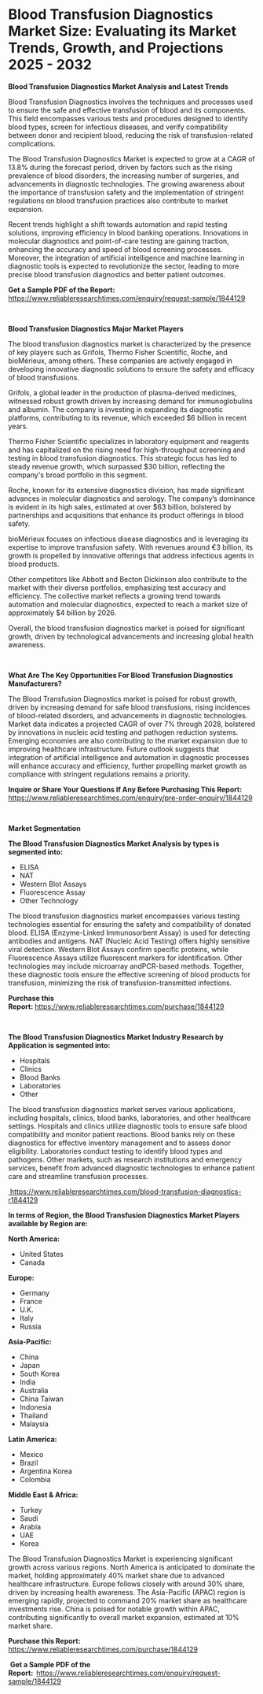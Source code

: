 <p><h1>Blood Transfusion Diagnostics Market Size: Evaluating its Market Trends, Growth, and Projections 2025 - 2032</h1></p><p><strong>Blood Transfusion Diagnostics Market Analysis and Latest Trends</strong></p>
<p><p>Blood Transfusion Diagnostics involves the techniques and processes used to ensure the safe and effective transfusion of blood and its components. This field encompasses various tests and procedures designed to identify blood types, screen for infectious diseases, and verify compatibility between donor and recipient blood, reducing the risk of transfusion-related complications.</p><p>The Blood Transfusion Diagnostics Market is expected to grow at a CAGR of 13.8% during the forecast period, driven by factors such as the rising prevalence of blood disorders, the increasing number of surgeries, and advancements in diagnostic technologies. The growing awareness about the importance of transfusion safety and the implementation of stringent regulations on blood transfusion practices also contribute to market expansion. </p><p>Recent trends highlight a shift towards automation and rapid testing solutions, improving efficiency in blood banking operations. Innovations in molecular diagnostics and point-of-care testing are gaining traction, enhancing the accuracy and speed of blood screening processes. Moreover, the integration of artificial intelligence and machine learning in diagnostic tools is expected to revolutionize the sector, leading to more precise blood transfusion diagnostics and better patient outcomes.</p></p>
<p><strong>Get a Sample PDF of the Report:&nbsp;</strong> <a href="https://www.reliableresearchtimes.com/enquiry/request-sample/1844129?utm_campaign=2230&utm_medium=2&utm_source=Github&utm_content=ia&utm_term=13042025&utm_id=blood-transfusion-diagnostics">https://www.reliableresearchtimes.com/enquiry/request-sample/1844129</a></p>
<p>&nbsp;</p>
<p><strong>Blood Transfusion Diagnostics Major Market Players</strong></p>
<p><p>The blood transfusion diagnostics market is characterized by the presence of key players such as Grifols, Thermo Fisher Scientific, Roche, and bioMérieux, among others. These companies are actively engaged in developing innovative diagnostic solutions to ensure the safety and efficacy of blood transfusions.</p><p>Grifols, a global leader in the production of plasma-derived medicines, witnessed robust growth driven by increasing demand for immunoglobulins and albumin. The company is investing in expanding its diagnostic platforms, contributing to its revenue, which exceeded $6 billion in recent years.</p><p>Thermo Fisher Scientific specializes in laboratory equipment and reagents and has capitalized on the rising need for high-throughput screening and testing in blood transfusion diagnostics. This strategic focus has led to steady revenue growth, which surpassed $30 billion, reflecting the company's broad portfolio in this segment.</p><p>Roche, known for its extensive diagnostics division, has made significant advances in molecular diagnostics and serology. The company’s dominance is evident in its high sales, estimated at over $63 billion, bolstered by partnerships and acquisitions that enhance its product offerings in blood safety.</p><p>bioMérieux focuses on infectious disease diagnostics and is leveraging its expertise to improve transfusion safety. With revenues around €3 billion, its growth is propelled by innovative offerings that address infectious agents in blood products.</p><p>Other competitors like Abbott and Becton Dickinson also contribute to the market with their diverse portfolios, emphasizing test accuracy and efficiency. The collective market reflects a growing trend towards automation and molecular diagnostics, expected to reach a market size of approximately $4 billion by 2026.</p><p>Overall, the blood transfusion diagnostics market is poised for significant growth, driven by technological advancements and increasing global health awareness.</p></p>
<p>&nbsp;</p>
<p><strong>What Are The Key Opportunities For Blood Transfusion Diagnostics Manufacturers?</strong></p>
<p><p>The Blood Transfusion Diagnostics market is poised for robust growth, driven by increasing demand for safe blood transfusions, rising incidences of blood-related disorders, and advancements in diagnostic technologies. Market data indicates a projected CAGR of over 7% through 2028, bolstered by innovations in nucleic acid testing and pathogen reduction systems. Emerging economies are also contributing to the market expansion due to improving healthcare infrastructure. Future outlook suggests that integration of artificial intelligence and automation in diagnostic processes will enhance accuracy and efficiency, further propelling market growth as compliance with stringent regulations remains a priority.</p></p>
<p><strong>Inquire or Share Your Questions If Any Before Purchasing This Report:</strong> <a href="https://www.reliableresearchtimes.com/enquiry/pre-order-enquiry/1844129?utm_campaign=2230&utm_medium=2&utm_source=Github&utm_content=ia&utm_term=13042025&utm_id=blood-transfusion-diagnostics">https://www.reliableresearchtimes.com/enquiry/pre-order-enquiry/1844129</a></p>
<p>&nbsp;</p>
<p><strong>Market Segmentation</strong></p>
<p><strong>The Blood Transfusion Diagnostics Market Analysis by types is segmented into:</strong></p>
<p><ul><li>ELISA</li><li>NAT</li><li>Western Blot Assays</li><li>Fluorescence Assay</li><li>Other Technology</li></ul></p>
<p><p>The blood transfusion diagnostics market encompasses various testing technologies essential for ensuring the safety and compatibility of donated blood. ELISA (Enzyme-Linked Immunosorbent Assay) is used for detecting antibodies and antigens. NAT (Nucleic Acid Testing) offers highly sensitive viral detection. Western Blot Assays confirm specific proteins, while Fluorescence Assays utilize fluorescent markers for identification. Other technologies may include microarray andPCR-based methods. Together, these diagnostic tools ensure the effective screening of blood products for transfusion, minimizing the risk of transfusion-transmitted infections.</p></p>
<p><strong>Purchase this Report:&nbsp;</strong><a href="https://www.reliableresearchtimes.com/purchase/1844129?utm_campaign=2230&utm_medium=2&utm_source=Github&utm_content=ia&utm_term=13042025&utm_id=blood-transfusion-diagnostics">https://www.reliableresearchtimes.com/purchase/1844129</a></p>
<p>&nbsp;</p>
<p><strong>The Blood Transfusion Diagnostics Market Industry Research by Application is segmented into:</strong></p>
<p><ul><li>Hospitals</li><li>Clinics</li><li>Blood Banks</li><li>Laboratories</li><li>Other</li></ul></p>
<p><p>The blood transfusion diagnostics market serves various applications, including hospitals, clinics, blood banks, laboratories, and other healthcare settings. Hospitals and clinics utilize diagnostic tools to ensure safe blood compatibility and monitor patient reactions. Blood banks rely on these diagnostics for effective inventory management and to assess donor eligibility. Laboratories conduct testing to identify blood types and pathogens. Other markets, such as research institutions and emergency services, benefit from advanced diagnostic technologies to enhance patient care and streamline transfusion processes.</p></p>
<p><a href="https://www.reliableresearchtimes.com/blood-transfusion-diagnostics-r1844129?utm_campaign=2230&utm_medium=2&utm_source=Github&utm_content=ia&utm_term=13042025&utm_id=blood-transfusion-diagnostics">&nbsp;https://www.reliableresearchtimes.com/blood-transfusion-diagnostics-r1844129</a></p>
<p><strong>In terms of Region, the Blood Transfusion Diagnostics Market Players available by Region are:</strong></p>
<p>
    <p> <strong> North America: </strong>
        <ul>
            <li>United States</li>
            <li>Canada</li>
        </ul>
        </p> 
    <p> <strong> Europe: </strong>
        <ul>
            <li>Germany</li>
            <li>France</li>
            <li>U.K.</li>
            <li>Italy</li>
            <li>Russia</li>
        </ul>
        </p> 
    <p> <strong> Asia-Pacific: </strong>
        <ul>
            <li>China</li>
            <li>Japan</li>
            <li>South Korea</li>
            <li>India</li>
            <li>Australia</li>
            <li>China Taiwan</li>
            <li>Indonesia</li>
            <li>Thailand</li>
            <li>Malaysia</li>
        </ul>
        </p> 
    <p> <strong> Latin America: </strong>
        <ul>
            <li>Mexico</li>
            <li>Brazil</li>
            <li>Argentina Korea</li>
            <li>Colombia</li>
        </ul>
        </p> 
    <p> <strong> Middle East & Africa: </strong>
        <ul>
            <li>Turkey</li>
            <li>Saudi</li>
            <li>Arabia</li>
            <li>UAE</li>
            <li>Korea</li>
        </ul>
    </p>
    </p>
<p><p>The Blood Transfusion Diagnostics Market is experiencing significant growth across various regions. North America is anticipated to dominate the market, holding approximately 40% market share due to advanced healthcare infrastructure. Europe follows closely with around 30% share, driven by increasing health awareness. The Asia-Pacific (APAC) region is emerging rapidly, projected to command 20% market share as healthcare investments rise. China is poised for notable growth within APAC, contributing significantly to overall market expansion, estimated at 10% market share.</p></p>
<p><strong>Purchase this Report: </strong><a href="https://www.reliableresearchtimes.com/purchase/1844129?utm_campaign=2230&utm_medium=2&utm_source=Github&utm_content=ia&utm_term=13042025&utm_id=blood-transfusion-diagnostics">https://www.reliableresearchtimes.com/purchase/1844129</a></p>
<p>&nbsp;<strong>Get a Sample PDF of the Report:&nbsp;&nbsp;</strong><a href="https://www.reliableresearchtimes.com/enquiry/request-sample/1844129?utm_campaign=2230&utm_medium=2&utm_source=Github&utm_content=ia&utm_term=13042025&utm_id=blood-transfusion-diagnostics">https://www.reliableresearchtimes.com/enquiry/request-sample/1844129</a></p>
<p><strong></strong></p>
<p><p></p><p></p><p></p></p>